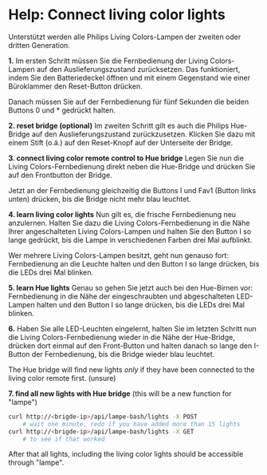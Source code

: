 # Help: Connect living color lights

Unterstützt werden alle Philips Living Colors-Lampen der zweiten oder dritten Generation.

**1.**
Im ersten Schritt müssen Sie die Fernbedienung der Living Colors-Lampen auf den Auslieferungszustand zurücksetzen. Das funktioniert, indem Sie den Batteriedeckel öffnen und mit einem Gegenstand wie einer Büroklammer den Reset-Button drücken.

Danach müssen Sie auf der Fernbedienung für fünf Sekunden die beiden Buttons 0 und * gedrückt halten. 

**2. reset bridge (optional)** 
Im zweiten Schritt gilt es auch die Philips Hue-Bridge auf den Auslieferungszustand zurückzusetzen. Klicken Sie dazu mit einem Stift (o.ä.) auf den Reset-Knopf auf der Unterseite der Bridge.

**3. connect living color remote control to Hue bridge**
Legen Sie nun die Living Colors-Fernbedienung direkt neben die Hue-Bridge und drücken Sie auf den Frontbutton der Bridge.

Jetzt an der Fernbedienung gleichzeitig die Buttons I und Fav1 (Button links unten) drücken, bis die Bridge nicht mehr blau leuchtet.

**4. learn living color lights**
Nun gilt es, die frische Fernbedienung neu anzulernen. Halten Sie dazu die Living Colors-Fernbedienung in die Nähe Ihrer angeschalteten Living Colors-Lampen und halten Sie den Button I so lange gedrückt, bis die Lampe in verschiedenen Farben drei Mal aufblinkt.

Wer mehrere Living Colors-Lampen besitzt, geht nun genauso fort: Fernbedienung an die Leuchte halten und den Button I so lange drücken, bis die LEDs drei Mal blinken.

**5. learn Hue lights**
Genau so gehen Sie jetzt auch bei den Hue-Birnen vor: Fernbedienung in die Nähe der eingeschraubten und abgeschalteten LED-Lampen halten und den Button I so lange drücken, bis die LEDs drei Mal blinken.

**6.**
Haben Sie alle LED-Leuchten eingelernt, halten Sie im letzten Schritt nun die Living Colors-Fernbedienung wieder in die Nähe der Hue-Bridge, drücken dort einmal auf den Front-Button und halten danach so lange den I-Button der Fernbedienung, bis die Bridge wieder blau leuchtet.

The Hue bridge will find new lights *only* if they have been connected to the living color remote first. (unsure)

**7. find all new lights with Hue bridge**
(this will be a new function for "lampe")

```.sh
curl http://<brigde-ip>/api/lampe-bash/lights -X POST 
	# wait one minute, redo if you have added more than 15 lights
curl http://<brigde-ip>/api/lampe-bash/lights -X GET  
	# to see if that worked
```

After that all lights, including the living color lights should be accessible through "lampe".

